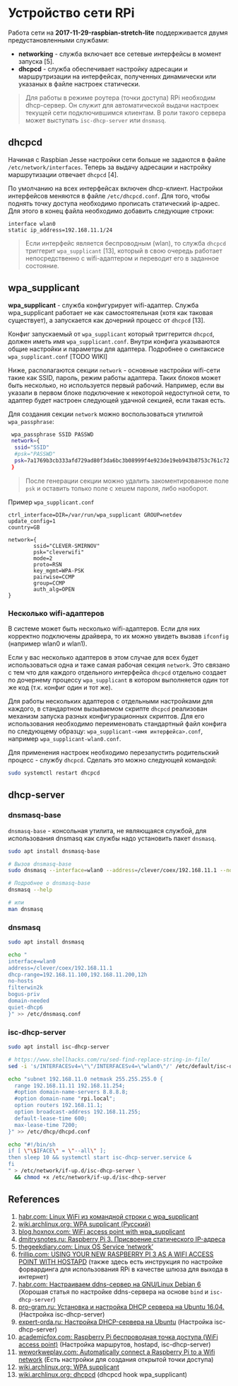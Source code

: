 # Устройство сети RPi
Работа сети на **2017-11-29-raspbian-stretch-lite** поддерживается двумя предустановленными службами:
* **networking** - служба включает все сетевые интерфейсы в момент запуска [5].
* **dhcpcd** - служба обеспечивает настройку адресации и маршрутризации на интерфейсах, полученных динамически или указаных в файле настроек статически.

> Для работы в режиме роутера (точки доступа) RPi необходим dhcp-сервер. Он служит для автоматической выдачи настроек текущей сети подключившимся клиентам. В роли такого сервера может выступать `isc-dhcp-server` или `dnsmasq`.

## dhcpcd
Начиная с Raspbian Jesse настройки сети больше не задаются в файле `/etc/network/interfaces`. Теперь за выдачу адресации и настройку маршрутизации отвечает `dhcpcd` [4].

По умолчанию на всех интерфейсах включен dhcp-клиент. Настройки интерфейсов меняются в файле `/etc/dhcpcd.conf`. Для того, чтобы поднять точку доступа необходимо прописать статический ip-адрес. Для этого в конец файла необходимо добавить следующие строки:

```
interface wlan0
static ip_address=192.168.11.1/24
```

> Если интерфейс является беспроводным (wlan), то служба `dhcpcd` триггерит `wpa_supplicant` [13], который в свою очередь работает непосредственно с wifi-адаптером и переводит его в заданное состояние.

## wpa_supplicant
**wpa_supplicant** - служба конфигурирует wifi-адаптер. Служба wpa_supplicant работает не как самостоятельная (хотя как таковая существует), а запускается как дочерний процесс от `dhcpcd` [13].

Конфиг запускаемый от `wpa_supplicant` который триггерится `dhcpcd`, должен иметь имя `wpa_supplicant.conf`. Внутри конфига указываются общие настройки и параметры для адаптера. Подробнее о синтаксисе `wpa_supplicant.conf` [TODO WIKI]

Ниже, располагаются секции `network` - основные настройки wifi-сети такие как SSID, пароль, режим работы адаптера. Таких блоков может быть несколько, но используется первый рабочий. Например, если вы указали в первом блоке подключение к некоторой недоступной сети, то адаптер будет настроен следующей удачной секцией, если такая есть.

Для создания секции `network` можно воспользоваться утилитой `wpa_passphrase`:

 ```bash
  wpa_passphrase SSID PASSWD
  network={
   ssid="SSID"
   #psk="PASSWD"
   psk=7a1769b3cb333afd729ad80f3da6bc3b08999f4e923de19eb943b8753c761c72
  }
  ```
  > После генерации секции можно удалить закоментированное поле `psk` и оставить только поле с хешем пароля, либо наоборот.

Пример `wpa_supplicant.conf`
```
ctrl_interface=DIR=/var/run/wpa_supplicant GROUP=netdev
update_config=1
country=GB

network={
        ssid="CLEVER-SMIRNOV"
        psk="cleverwifi"
        mode=2
        proto=RSN
        key_mgmt=WPA-PSK
        pairwise=CCMP
        group=CCMP
        auth_alg=OPEN
}
```

### Несколько wifi-адаптеров
В системе может быть несколько wifi-адаптеров. Если для них корректно подключены драйвера, то их можно увидеть вызвав `ifconfig` (например wlan0 и wlan1).

Если у вас несколько адаптеров в этом случае для всех будет использоваться одна и таже самая рабочая секция `network`. Это связано с тем что для каждого отдельного интерфейса `dhcpcd` отдельно создает по дочернему процессу `wpa_supplicant` в котором выполняется один тот же код (т.к. конфиг один и тот же).

Для работы нескольких адаптеров с отдельными настройками для каждого, в стандартном вызываемом скрипте `dhcpcd` реализован механизм запуска разных конфигурационных скриптов. Для его использования необходимо переименовать стандартный файл конфига по следующему образцу: `wpa_supplicant-<имя интерфейса>.conf`, например `wpa_supplicant-wlan0.conf`.

Для применения настроек необходимо перезапустить родительский процесс - службу `dhcpcd`. Сделать это можно следующей командой:
```bash
sudo systemctl restart dhcpcd
```
## dhcp-server

### dnsmasq-base
`dnsmasq-base` - консольная утилита, не являющаяся службой, для использования dnsmasq как службы надо установить пакет `dnsmasq`.

```bash
sudo apt install dnsmasq-base
```

```bash
# Вызов dnsmasq-base
sudo dnsmasq --interface=wlan0 --address=/clever/coex/192.168.11.1 --no-daemon --dhcp-range=192.168.11.100,192.168.11.200,12h --no-hosts --filterwin2k --bogus-priv --domain-needed --quiet-dhcp6 --log-queries

# Подробнее о dnsmasq-base
dnsmasq --help

# или
man dnsmasq
```

### dnsmasq

```bash
sudo apt install dnsmasq
```

```bash
echo "
interface=wlan0
address=/clever/coex/192.168.11.1
dhcp-range=192.168.11.100,192.168.11.200,12h
no-hosts
filterwin2k
bogus-priv
domain-needed
quiet-dhcp6
}" >> /etc/dnsmasq.conf
```

### isc-dhcp-server

```bash
sudo apt install isc-dhcp-server
```

```bash
# https://www.shellhacks.com/ru/sed-find-replace-string-in-file/
sed -i 's/INTERFACESv4=\"\"/INTERFACESv4=\"wlan0\"/' /etc/default/isc-dhcp-server
```

```bash
echo "subnet 192.168.11.0 netmask 255.255.255.0 {
  range 192.168.11.11 192.168.11.254;
  #option domain-name-servers 8.8.8.8;
  #option domain-name "rpi.local";
  option routers 192.168.11.1;
  option broadcast-address 192.168.11.255;
  default-lease-time 600;
  max-lease-time 7200;
}" >> /etc/dhcp/dhcpd.conf
```

```bash
echo "#!/bin/sh
if [ \"\$IFACE\" = \"--all\" ];
then sleep 10 && systemctl start isc-dhcp-server.service &
fi
" > /etc/network/if-up.d/isc-dhcp-server \
  && chmod +x /etc/network/if-up.d/isc-dhcp-server
```

## References

1. [habr.com: Linux WiFi из командной строки с wpa_supplicant](https://habr.com/post/315960/)
2. [wiki.archlinux.org: WPA supplicant (Русский)](https://wiki.archlinux.org/index.php/WPA_supplicant_(Русский))
3. [blog.hoxnox.com: WiFi access point with wpa_supplicant](http://blog.hoxnox.com/gentoo/wifi-hotspot.html)
4. [dmitrysnotes.ru: Raspberry Pi 3. Присвоение статического IP-адреса](http://dmitrysnotes.ru/raspberry-pi-3-prisvoenie-staticheskogo-ip-adresa)
5. [thegeekdiary.com: Linux OS Service ‘network’](https://www.thegeekdiary.com/linux-os-service-network/)
6. [frillip.com: USING YOUR NEW RASPBERRY PI 3 AS A WIFI ACCESS POINT WITH HOSTAPD](https://frillip.com/using-your-raspberry-pi-3-as-a-wifi-access-point-with-hostapd/) (также здесь есть инструкция по настройке форвардинга для использования RPi в качестве шлюза для выхода в интернет)
7. [habr.com: Настраиваем ddns-сервер на GNU/Linux Debian 6](https://habr.com/sandbox/30433/) (Хорошая статья по настройке ddns-сервера на основе `bind` и `isc-dhcp-server`)
8. [pro-gram.ru: Установка и настройка DHCP сервера на Ubuntu 16.04.](https://pro-gram.ru/dhcp-server-ubuntu.html) (Настройка isc-dhcp-server)
9. [expert-orda.ru: Настройка DHCP-сервера на Ubuntu](http://expert-orda.ru/posts/liuxnewbie/125--dhcp-ubuntu) (Настройка isc-dhcp-server)
10. [academicfox.com: Raspberry Pi беспроводная точка доступа (WiFi access point)](http://academicfox.com/raspberry-pi-besprovodnaya-tochka-dostupa-wifi-access-point/) (Настройка маршрутов, hostapd, isc-dhcp-server)
11. [weworkweplay.com: Automatically connect a Raspberry Pi to a Wifi network](http://weworkweplay.com/play/automatically-connect-a-raspberry-pi-to-a-wifi-network/) (Есть настройки для создания открытой точки доступа)
12. [wiki.archlinux.org: WPA supplicant](https://wiki.archlinux.org/index.php/WPA%20supplicant)
13. [wiki.archlinux.org: dhcpcd](https://wiki.archlinux.org/index.php/Dhcpcd#10-wpa_supplicant) (dhcpcd hook wpa_supplicant)
